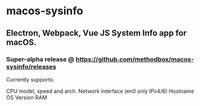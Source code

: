 # macos-sysinfo

## Electron, Webpack, Vue JS System Info app for macOS.



### Super-alpha release @ https://github.com/methodbox/macos-sysinfo/releases

Currently supports:

CPU model, speed and arch.
Network interface (en0 only  IPv4/6)
Hostname
OS Version
RAM
